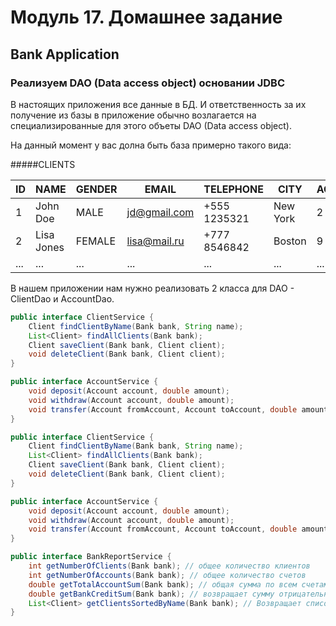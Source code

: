 # Модуль 17. Домашнее задание

## Bank Application

### Реализуем DAO (Data access object) основании JDBC

В настоящих приложения все данные в БД. И ответственность за их получение из базы в приложение обычно возлагается на специализированные для этого объеты DAO (Data access object).
 
На данный момент у вас долна быть база примерно такого вида:

#####CLIENTS

 ID  | NAME | GENDER | EMAIL | TELEPHONE | CITY | ACTIVE_ACCOUNT_ID
 --- | ---- | ------ | ----- | --------- | ---- | -----------------
 1 | John Doe | MALE | jd@gmail.com | +555 1235321 | New York | 2
 2 | Lisa Jones | FEMALE | lisa@mail.ru | +777 8546842 | Boston | 9
 ... | ... | ... | ... | ... | ... | ...



В нашем приложении нам нужно реализовать 2 класса для DAO - ClientDao и AccountDao. 

```java
public interface ClientService {
    Client findClientByName(Bank bank, String name);
    List<Client> findAllClients(Bank bank);
    Client saveClient(Bank bank, Client client);
    void deleteClient(Bank bank, Client client);
}

public interface AccountService {
    void deposit(Account account, double amount);
    void withdraw(Account account, double amount);
    void transfer(Account fromAccount, Account toAccount, double amount);
}

```

```java
public interface ClientService {
    Client findClientByName(Bank bank, String name);
    List<Client> findAllClients(Bank bank);
    Client saveClient(Bank bank, Client client);
    void deleteClient(Bank bank, Client client);
}

public interface AccountService {
    void deposit(Account account, double amount);
    void withdraw(Account account, double amount);
    void transfer(Account fromAccount, Account toAccount, double amount);
}

public interface BankReportService {
    int getNumberOfClients(Bank bank); // общее количество клиентов
    int getNumberOfAccounts(Bank bank); // общее количество счетов
    double getTotalAccountSum(Bank bank); // общая сумма по всем счетам
    double getBankCreditSum(Bank bank); // возвращает сумму отрицательных балансов по всем счетам
    List<Client> getClientsSortedByName(Bank bank); // Возвращает список клиентов отсортированных по имени
}
```
